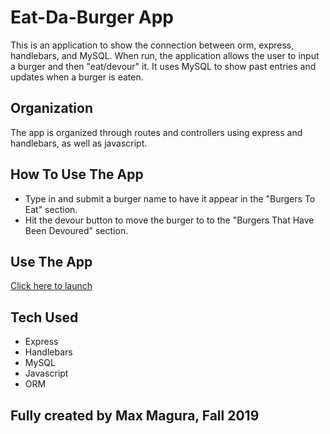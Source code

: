 # Eat-Da-Burger App

This is an application to show the connection between orm, express, handlebars, and MySQL. When run, the application allows the user to input a burger and then "eat/devour" it. It uses MySQL to show past entries and updates when a burger is eaten.

## Organization

The app is organized through routes and controllers using express and handlebars, as well as javascript.

## How To Use The App

- Type in and submit a burger name to have it appear in the "Burgers To Eat" section.
- Hit the devour button to move the burger to to the "Burgers That Have Been Devoured" section. 

## Use The App

[Click here to launch](https://wicked-spirit-99606.herokuapp.com/)

## Tech Used

- Express
- Handlebars
- MySQL
- Javascript
- ORM

## Fully created by Max Magura, Fall 2019
